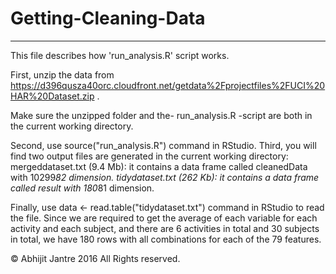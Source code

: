 # Getting-Cleaning-Data
------------------------

This file describes how 'run_analysis.R' script works.

First, unzip the data from https://d396qusza40orc.cloudfront.net/getdata%2Fprojectfiles%2FUCI%20HAR%20Dataset.zip .

Make sure the unzipped folder and the- run_analysis.R -script are both in the current working directory.

Second, use source("run_analysis.R") command in RStudio.
Third, you will find two output files are generated in the current working directory:
mergeddataset.txt (9.4 Mb): it contains a data frame called cleanedData with 10299*82 dimension.
tidydataset.txt (262 Kb): it contains a data frame called result with 180*81 dimension.

Finally, use data <- read.table("tidydataset.txt") command in RStudio to read the file. Since we are required to get the average of each variable for each activity and each subject, and there are 6 activities in total and 30 subjects in total, we have 180 rows with all combinations for each of the 79 features.

© Abhijit Jantre 2016 All Rights reserved.
